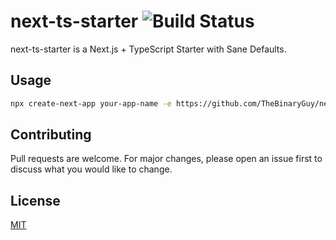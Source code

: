 # next-ts-starter ![Build Status](https://img.shields.io/github/workflow/status/TheBinaryGuy/next-ts-starter/Node.js%20CI "Build Status")

next-ts-starter is a Next.js + TypeScript Starter with Sane Defaults.

## Usage

```bash
npx create-next-app your-app-name -e https://github.com/TheBinaryGuy/next-ts-starter
```

## Contributing

Pull requests are welcome. For major changes, please open an issue first to discuss what you would like to change.

## License

[MIT](https://choosealicense.com/licenses/mit/)

